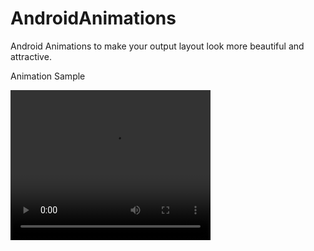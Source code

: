 # AndroidAnimations
 Android Animations to make your output layout look more beautiful and attractive. 

Animation Sample

<video width="320" height="240">
<source src="sample.mp4" type="video/mp4">
 </video>
